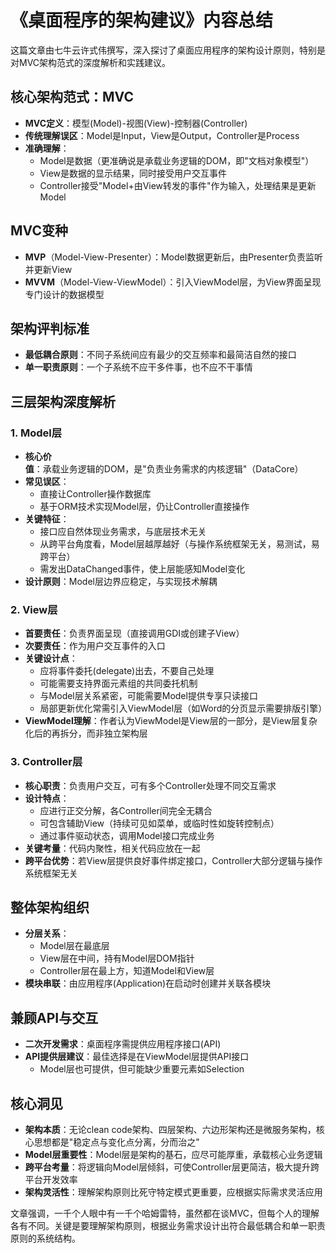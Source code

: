 # 《桌面程序的架构建议》内容总结

这篇文章由七牛云许式伟撰写，深入探讨了桌面应用程序的架构设计原则，特别是对MVC架构范式的深度解析和实践建议。

## 核心架构范式：MVC

- **MVC定义**：模型(Model)-视图(View)-控制器(Controller)
- **传统理解误区**：Model是Input，View是Output，Controller是Process
- **准确理解**：
  - Model是数据（更准确说是承载业务逻辑的DOM，即"文档对象模型"）
  - View是数据的显示结果，同时接受用户交互事件
  - Controller接受"Model+由View转发的事件"作为输入，处理结果是更新Model

## MVC变种

- **MVP**（Model-View-Presenter）：Model数据更新后，由Presenter负责监听并更新View
- **MVVM**（Model-View-ViewModel）：引入ViewModel层，为View界面呈现专门设计的数据模型

## 架构评判标准

- **最低耦合原则**：不同子系统间应有最少的交互频率和最简洁自然的接口
- **单一职责原则**：一个子系统不应干多件事，也不应不干事情

## 三层架构深度解析

### 1. Model层

- **核心价值**：承载业务逻辑的DOM，是"负责业务需求的内核逻辑"（DataCore）
- **常见误区**：
  - 直接让Controller操作数据库
  - 基于ORM技术实现Model层，仍让Controller直接操作
- **关键特征**：
  - 接口应自然体现业务需求，与底层技术无关
  - 从跨平台角度看，Model层越厚越好（与操作系统框架无关，易测试，易跨平台）
  - 需发出DataChanged事件，使上层能感知Model变化
- **设计原则**：Model层边界应稳定，与实现技术解耦

### 2. View层

- **首要责任**：负责界面呈现（直接调用GDI或创建子View）
- **次要责任**：作为用户交互事件的入口
- **关键设计点**：
  - 应将事件委托(delegate)出去，不要自己处理
  - 可能需要支持界面元素组的共同委托机制
  - 与Model层关系紧密，可能需要Model提供专享只读接口
  - 局部更新优化常需引入ViewModel层（如Word的分页显示需要排版引擎）
- **ViewModel理解**：作者认为ViewModel是View层的一部分，是View层复杂化后的再拆分，而非独立架构层

### 3. Controller层

- **核心职责**：负责用户交互，可有多个Controller处理不同交互需求
- **设计特点**：
  - 应进行正交分解，各Controller间完全无耦合
  - 可包含辅助View（持续可见如菜单，或临时性如旋转控制点）
  - 通过事件驱动状态，调用Model接口完成业务
- **关键考量**：代码内聚性，相关代码应放在一起
- **跨平台优势**：若View层提供良好事件绑定接口，Controller大部分逻辑与操作系统框架无关

## 整体架构组织

- **分层关系**：
  - Model层在最底层
  - View层在中间，持有Model层DOM指针
  - Controller层在最上方，知道Model和View层
- **模块串联**：由应用程序(Application)在启动时创建并关联各模块

## 兼顾API与交互

- **二次开发需求**：桌面程序需提供应用程序接口(API)
- **API提供层建议**：最佳选择是在ViewModel层提供API接口
  - Model层也可提供，但可能缺少重要元素如Selection

## 核心洞见

- **架构本质**：无论clean code架构、四层架构、六边形架构还是微服务架构，核心思想都是"稳定点与变化点分离，分而治之"
- **Model层重要性**：Model层是架构的基石，应尽可能厚重，承载核心业务逻辑
- **跨平台考量**：将逻辑向Model层倾斜，可使Controller层更简洁，极大提升跨平台开发效率
- **架构灵活性**：理解架构原则比死守特定模式更重要，应根据实际需求灵活应用

文章强调，一千个人眼中有一千个哈姆雷特，虽然都在谈MVC，但每个人的理解各有不同。关键是要理解架构原则，根据业务需求设计出符合最低耦合和单一职责原则的系统结构。